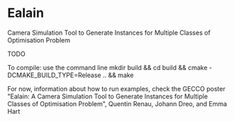 # Ealain

Camera Simulation Tool to Generate Instances for Multiple Classes of Optimisation Problem


TODO

To compile: use the command line mkdir build && cd build && cmake -DCMAKE_BUILD_TYPE=Release .. && make


For now, information about how to run examples, check the GECCO poster "Ealain: A Camera Simulation Tool to Generate Instances for
Multiple Classes of Optimisation Problem", Quentin Renau, Johann Dreo, and Emma Hart
